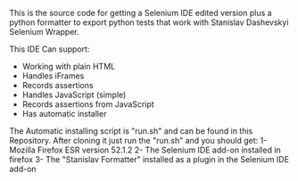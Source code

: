 This is the source code for getting a Selenium IDE edited version plus a python formatter to export python tests that work with Stanislav Dashevskyi Selenium Wrapper.

This IDE Can support:

* Working with plain HTML
* Handles iFrames
* Records assertions
* Handles JavaScript (simple)
* Records assertions from JavaScript
* Has automatic installer

The Automatic installing script is "run.sh" and can be found in this Repository.
After cloning it just run the "run.sh" and you should get:
1- Mozilla Firefox ESR version 52.1.2
2- The Selenium IDE add-on installed in firefox
3- The "Stanislav Formatter" installed as a plugin in the Selenium IDE add-on